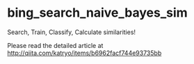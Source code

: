 bing_search_naive_bayes_sim
=======================

Search, Train, Classify, Calculate similarities!

Please read the detailed article at http://qiita.com/katryo/items/b6962facf744e93735bb
